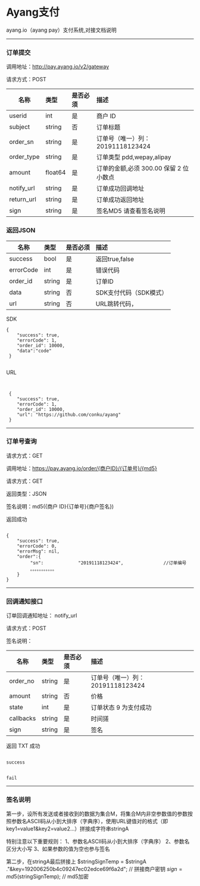 # Ayang支付
ayang.io（ayang pay）支付系统,对接文档说明

---

### 订单提交


调用地址：http://pay.ayang.io/v2/gateway

请求方式：POST

| 名称       | 类型    | 是否必须 | 描述                                                       |
| ---------- | :------ | :------- | :--------------------------------------------------------- |
| userid     | int     | 是       | 商户 ID                                                    |
| subject    | string  | 否       | 订单标题                                                   |
| order_sn   | string  | 是       | 订单号（唯一）列：20191118123424                           |
| order_type | string  | 是       | 订单类型 pdd,wepay,alipay            |
| amount     | float64 | 是       | 订单的金额,必须 300.00 保留 2 位小数点                     |
| notify_url | string  | 是       | 订单成功回调地址                                           |
| return_url | string  | 是       | 订单成功返回地址                                           |
| sign       | string  | 是       | 签名MD5 请查看签名说明                                          |

### 返回JSON 

| 名称       | 类型    | 是否必须 | 描述                                                       |
| ---------- | :------ | :------- | :--------------------------------------------------------- |
| success    | bool    | 是       | 返回true,false                                           |
| errorCode  | int     | 是       | 错误代码                                                  |
| order_id   | string  | 是       | 订单ID                          |
| data       | string  | 否       | SDK支付代码（SDK模式）            |
| url        | string  | 否       | URL跳转代码，                     |

SDK
```
{
    "success": true, 
    "errorCode": 1,
    "order_id": 10000, 
    "data":"code"
 }
 

```

 URL
```


 {
    "success": true, 
    "errorCode": 1,
    "order_id": 10000, 
    "url": "https://github.com/conku/ayang"
 }

```

---
### 订单号查询

请求方式：GET

调用地址：https://pay.ayang.io/order/{商户ID}/{订单号}/{md5}

请求方式：GET

返回类型：JSON

签名说明：md5({商户 ID}{订单号}{商户签名})

返回成功

```

{
    "success": true,
    "errorCode": 0,
    "errorMsg": nil,
    "order":{
         "sn":             "20191118123424",               //订单编号
         。。。。。。。。。。。
    }
}

```

---

### 回调通知接口 

订单回调通知地址： notify_url

请求方式：POST

签名说明：

| 名称       | 类型    | 是否必须 | 描述                                                       |
| ---------- | :------ | :------- | :--------------------------------------------------------- |
| order_no   | string  | 是       | 订单号（唯一）列：20191118123424                     |
| amount     | string  | 否       | 价格                                                |
| state      | int     | 是       | 订单状态 9 为支付成功                           |
| callbacks  | string  | 是       | 时间搓                                       |
| sign       | string  | 是       | 签名                                   |


返回 TXT 成功

```

success

```

```

fail

```

---

### 签名说明

第一步，设所有发送或者接收到的数据为集合M，将集合M内非空参数值的参数按照参数名ASCII码从小到大排序（字典序），使用URL键值对的格式（即key1=value1&key2=value2…）拼接成字符串stringA

特别注意以下重要规则：
1、参数名ASCII码从小到大排序（字典序）
2、参数名区分大小写
3、如果参数的值为空也参与签名


第二步，在stringA最后拼接上
$stringSignTemp = $stringA ."&key=192006250b4c09247ec02edce69f6a2d"; // 拼接商户密钥
$sign = md5($stringSignTemp); // md5加密

